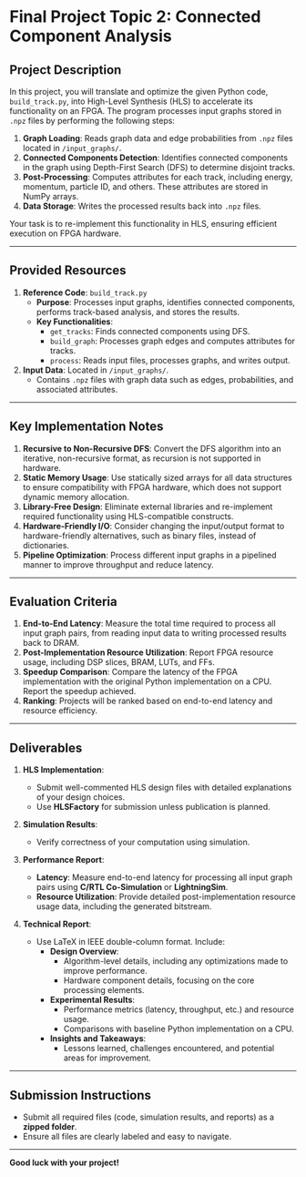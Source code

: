 # Final Project Topic 2: Connected Component Analysis

## Project Description
In this project, you will translate and optimize the given Python code, `build_track.py`, into High-Level Synthesis (HLS) to accelerate its functionality on an FPGA. The program processes input graphs stored in `.npz` files by performing the following steps:

1. **Graph Loading**: Reads graph data and edge probabilities from `.npz` files located in `/input_graphs/`.
2. **Connected Components Detection**: Identifies connected components in the graph using Depth-First Search (DFS) to determine disjoint tracks.
3. **Post-Processing**: Computes attributes for each track, including energy, momentum, particle ID, and others. These attributes are stored in NumPy arrays.
4. **Data Storage**: Writes the processed results back into `.npz` files.

Your task is to re-implement this functionality in HLS, ensuring efficient execution on FPGA hardware.

---

## Provided Resources
1. **Reference Code**: `build_track.py`
   - **Purpose**: Processes input graphs, identifies connected components, performs track-based analysis, and stores the results.
   - **Key Functionalities**:
     - `get_tracks`: Finds connected components using DFS.
     - `build_graph`: Processes graph edges and computes attributes for tracks.
     - `process`: Reads input files, processes graphs, and writes output.
2. **Input Data**: Located in `/input_graphs/`.
   - Contains `.npz` files with graph data such as edges, probabilities, and associated attributes.

---

## Key Implementation Notes
1. **Recursive to Non-Recursive DFS**: Convert the DFS algorithm into an iterative, non-recursive format, as recursion is not supported in hardware.
2. **Static Memory Usage**: Use statically sized arrays for all data structures to ensure compatibility with FPGA hardware, which does not support dynamic memory allocation.
3. **Library-Free Design**: Eliminate external libraries and re-implement required functionality using HLS-compatible constructs.
4. **Hardware-Friendly I/O**: Consider changing the input/output format to hardware-friendly alternatives, such as binary files, instead of dictionaries.
5. **Pipeline Optimization**: Process different input graphs in a pipelined manner to improve throughput and reduce latency.

---

## Evaluation Criteria
1. **End-to-End Latency**: Measure the total time required to process all input graph pairs, from reading input data to writing processed results back to DRAM.
2. **Post-Implementation Resource Utilization**: Report FPGA resource usage, including DSP slices, BRAM, LUTs, and FFs.
3. **Speedup Comparison**: Compare the latency of the FPGA implementation with the original Python implementation on a CPU. Report the speedup achieved.
4. **Ranking**: Projects will be ranked based on end-to-end latency and resource efficiency.

---

## Deliverables
1. **HLS Implementation**:
   - Submit well-commented HLS design files with detailed explanations of your design choices.
   - Use **HLSFactory** for submission unless publication is planned.

2. **Simulation Results**:
   - Verify correctness of your computation using simulation.

3. **Performance Report**:
   - **Latency**: Measure end-to-end latency for processing all input graph pairs using **C/RTL Co-Simulation** or **LightningSim**.
   - **Resource Utilization**: Provide detailed post-implementation resource usage data, including the generated bitstream.

4. **Technical Report**:
   - Use LaTeX in IEEE double-column format. Include:
     - **Design Overview**:
       - Algorithm-level details, including any optimizations made to improve performance.
       - Hardware component details, focusing on the core processing elements.
     - **Experimental Results**:
       - Performance metrics (latency, throughput, etc.) and resource usage.
       - Comparisons with baseline Python implementation on a CPU.
     - **Insights and Takeaways**:
       - Lessons learned, challenges encountered, and potential areas for improvement.

---

## Submission Instructions
- Submit all required files (code, simulation results, and reports) as a **zipped folder**.
- Ensure all files are clearly labeled and easy to navigate.

---

**Good luck with your project!**
